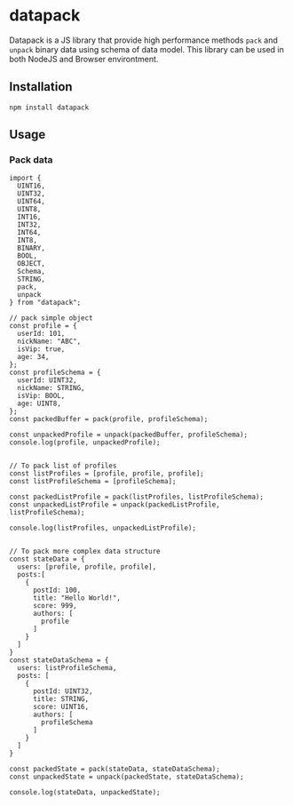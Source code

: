 # datapack

Datapack is a JS library that provide high performance methods `pack` and `unpack` binary data using schema of data model.
This library can be used in both NodeJS and Browser environtment.

## Installation

```
npm install datapack
```

## Usage
### Pack data

```
import {
  UINT16,
  UINT32,
  UINT64,
  UINT8,
  INT16,
  INT32,
  INT64,
  INT8,
  BINARY,
  BOOL,
  OBJECT,
  Schema,
  STRING,
  pack,
  unpack
} from "datapack";

// pack simple object
const profile = {
  userId: 101,
  nickName: "ABC",
  isVip: true,
  age: 34,
};
const profileSchema = {
  userId: UINT32,
  nickName: STRING,
  isVip: BOOL,
  age: UINT8,
};
const packedBuffer = pack(profile, profileSchema);

const unpackedProfile = unpack(packedBuffer, profileSchema);
console.log(profile, unpackedProfile);


// To pack list of profiles
const listProfiles = [profile, profile, profile];
const listProfileSchema = [profileSchema];

const packedListProfile = pack(listProfiles, listProfileSchema);
const unpackedListProfile = unpack(packedListProfile, listProfileSchema);

console.log(listProfiles, unpackedListProfile);


// To pack more complex data structure
const stateData = {
  users: [profile, profile, profile],
  posts:[
    {
      postId: 100,
      title: "Hello World!",
      score: 999,
      authors: [
        profile
      ]   
    }
  ]
}
const stateDataSchema = {
  users: listProfileSchema,
  posts: [
    {
      postId: UINT32,
      title: STRING,
      score: UINT16,
      authors: [
        profileSchema
      ]      
    }
  ]
}

const packedState = pack(stateData, stateDataSchema);
const unpackedState = unpack(packedState, stateDataSchema);

console.log(stateData, unpackedState);
```
